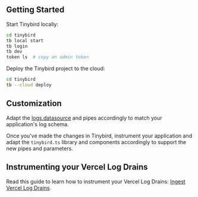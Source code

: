 


## Getting Started

Start Tinybird locally:

```bash
cd tinybird
tb local start
tb login
tb dev
token ls  # copy an admin token
```

Deploy the Tinybird project to the cloud:

```bash
cd tinybird
tb --cloud deploy
```

## Customization

Adapt the [logs.datasource](./datasources/logs.datasource) and pipes accordingly to match your application's log schema.

Once you've made the changes in Tinybird, instrument your application and adapt the `tinybird.ts` library and components accordingly to support the new pipes and parameters.

## Instrumenting your Vercel Log Drains

Read this guide to learn how to instrument your Vercel Log Drains: [Ingest Vercel Log Drains](https://www.tinybird.co/docs/get-data-in/guides/ingest-vercel-logdrains).